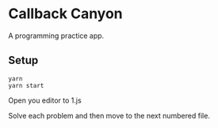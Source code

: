 # Callback Canyon

A programming practice app.

## Setup

```
yarn
yarn start
```

Open you editor to 1.js

Solve each problem and then move to the next numbered file.
